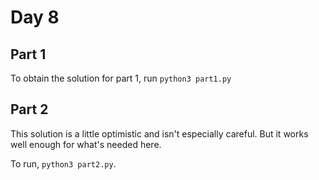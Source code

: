 # Day 8 #

## Part 1 ##

To obtain the solution for part 1, run `python3 part1.py`

## Part 2 ##

This solution is a little optimistic and isn't especially careful.
But it works well enough for what's needed here.

To run, `python3 part2.py`.
